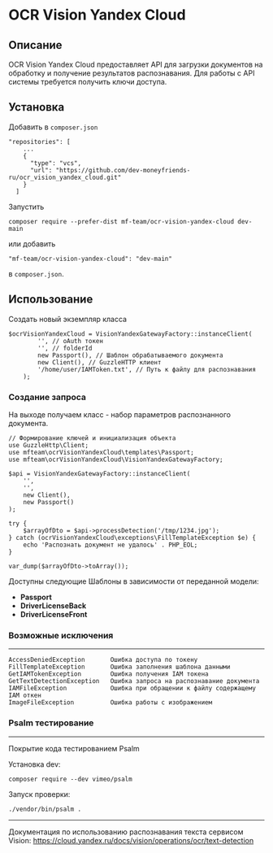 # OCR Vision Yandex Cloud

## Описание

OCR Vision Yandex Cloud предоставляет API для загрузки документов на обработку и получение результатов распознавания.
Для работы с API системы требуется получить ключи доступа.

## Установка

Добавить в `composer.json`

```
"repositories": [
    ...
    {
      "type": "vcs",
      "url": "https://github.com/dev-moneyfriends-ru/ocr_vision_yandex_cloud.git"
    }
  ]
```

Запустить

```
composer require --prefer-dist mf-team/ocr-vision-yandex-cloud dev-main
```

или добавить

```
"mf-team/ocr-vision-yandex-cloud": "dev-main"
```

в `composer.json`.

## Использование

Создать новый экземпляр класса

```injectablephp
$ocrVisionYandexCloud = VisionYandexGatewayFactory::instanceClient(
        '', // oAuth токен
        '', // folderId
        new Passport(), // Шаблон обрабатываемого документа
        new Client(), // GuzzleHTTP клиент
        '/home/user/IAMToken.txt', // Путь к файлу для распознавания
    );
```

### Создание запроса

На выходе получаем класс - набор параметров распознанного документа.

```injectablephp
// Формирование ключей и инициализация объекта
use GuzzleHttp\Client;
use mfteam\ocrVisionYandexCloud\templates\Passport;
use mfteam\ocrVisionYandexCloud\VisionYandexGatewayFactory;

$api = VisionYandexGatewayFactory::instanceClient(
    '',
    '',
    new Client(),
    new Passport()
);

try {
    $arrayOfDto = $api->processDetection('/tmp/1234.jpg');
} catch (ocrVisionYandexCloud\exceptions\FillTemplateException $e) {
    echo 'Распознать документ не удалось' . PHP_EOL;
}

var_dump($arrayOfDto->toArray());
```

Доступны следующие Шаблоны в зависимости от переданной модели:
- **Passport**
- **DriverLicenseBack**
- **DriverLicenseFront**

### Возможные исключения

-------------
```
AccessDeniedException       Ошибка доступа по токену
FillTemplateException       Ошибка заполнения шаблона данными
GetIAMTokenException        Ошибка получения IAM токена
GetTextDetectionException   Ошибка запроса на распознавание документа
IAMFileException            Ошибка при обращении к файлу содержащему IAM откен
ImageFileException          Ошибка работы с изображением
```

### Psalm тестирование

-------------

Покрытие кода тестированием Psalm

Установка dev:
```
composer require --dev vimeo/psalm
```

Запуск проверки:
```
./vendor/bin/psalm .
```

-------------

Документация по использованию распознавания текста сервисом Vision: 
https://cloud.yandex.ru/docs/vision/operations/ocr/text-detection